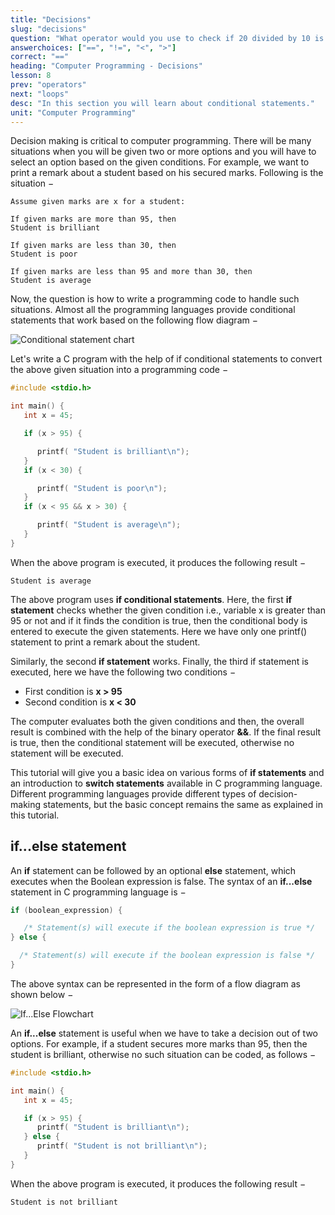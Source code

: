 ```yaml
---
title: "Decisions"
slug: "decisions"
question: "What operator would you use to check if 20 divided by 10 is equal to 2?"
answerchoices: ["==", "!=", "<", ">"]
correct: "=="
heading: "Computer Programming - Decisions"
lesson: 8
prev: "operators"
next: "loops"
desc: "In this section you will learn about conditional statements."
unit: "Computer Programming"
---
```


Decision making is critical to computer programming. There will be many situations when you will be given two or more options and you will have to select an option based on the given conditions. For example, we want to print a remark about a student based on his secured marks. Following is the situation −

```
Assume given marks are x for a student:

If given marks are more than 95, then
Student is brilliant

If given marks are less than 30, then
Student is poor

If given marks are less than 95 and more than 30, then
Student is average
```

Now, the question is how to write a programming code to handle such situations. Almost all the programming languages provide conditional statements that work based on the following flow diagram −

![Conditional statement chart](https://www.tutorialspoint.com/computer_programming/images/decision_making.jpg)

Let's write a C program with the help of if conditional statements to convert the above given situation into a programming code −

```c
#include <stdio.h>

int main() {
   int x = 45;

   if (x > 95) {

      printf( "Student is brilliant\n");
   }
   if (x < 30) {

      printf( "Student is poor\n");
   }
   if (x < 95 && x > 30) {

      printf( "Student is average\n");
   }
}
```

When the above program is executed, it produces the following result −

```
Student is average
```

The above program uses **if conditional statements**. Here, the first **if statement** checks whether the given condition i.e., variable x is greater than 95 or not and if it finds the condition is true, then the conditional body is entered to execute the given statements. Here we have only one printf() statement to print a remark about the student.

Similarly, the second **if statement** works. Finally, the third if statement is executed, here we have the following two conditions −

- First condition is **x > 95**
- Second condition is **x < 30**

The computer evaluates both the given conditions and then, the overall result is combined with the help of the binary operator **&&**. If the final result is true, then the conditional statement will be executed, otherwise no statement will be executed.

This tutorial will give you a basic idea on various forms of **if statements** and an introduction to **switch statements** available in C programming language. Different programming languages provide different types of decision-making statements, but the basic concept remains the same as explained in this tutorial.

## if...else statement

An **if** statement can be followed by an optional **else** statement, which executes when the Boolean expression is false. The syntax of an **if...else** statement in C programming language is −

```c
if (boolean_expression) {

   /* Statement(s) will execute if the boolean expression is true */
} else {

  /* Statement(s) will execute if the boolean expression is false */
}
```

The above syntax can be represented in the form of a flow diagram as shown below −

![If...Else Flowchart](https://www.tutorialspoint.com/computer_programming/images/if_else_statement.jpg)

An **if...else** statement is useful when we have to take a decision out of two options. For example, if a student secures more marks than 95, then the student is brilliant, otherwise no such situation can be coded, as follows −

```c
#include <stdio.h>

int main() {
   int x = 45;

   if (x > 95) {
      printf( "Student is brilliant\n");
   } else {
      printf( "Student is not brilliant\n");
   }
}
```

When the above program is executed, it produces the following result −

```
Student is not brilliant
```
